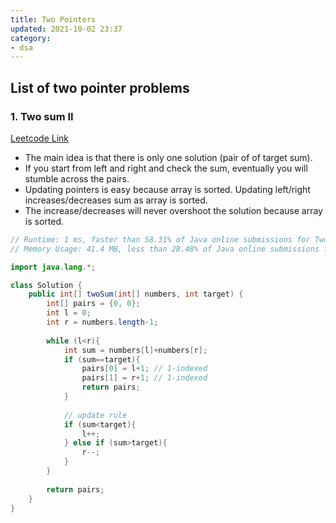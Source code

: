 ```yaml
---
title: Two Pointers
updated: 2021-10-02 23:37
category: 
- dsa
---
```



## List of two pointer problems

[^0]: Container with most water
[^1]: Two sum II
[^2]: Two sum III(### 1. Two sum II)


<div class="divider"></div>


### 1. Two sum II

[Leetcode Link](https://leetcode.com/problems/two-sum-ii-input-array-is-sorted/)

- The main idea is that there is only one solution (pair of of target sum). 
- If you start from left and right and check the sum, eventually you will stumble across the pairs.
- Updating pointers is easy because array is sorted. Updating left/right increases/decreases sum as array is sorted. 
- The increase/decreases will never overshoot the solution because array is sorted.

```java
// Runtime: 1 ms, faster than 58.31% of Java online submissions for Two Sum II - Input array is sorted.
// Memory Usage: 41.4 MB, less than 28.48% of Java online submissions for Two Sum II - Input array is sorted.

import java.lang.*;

class Solution {
    public int[] twoSum(int[] numbers, int target) {
        int[] pairs = {0, 0};
        int l = 0;
        int r = numbers.length-1;
        
        while (l<r){
            int sum = numbers[l]+numbers[r];
            if (sum==target){
                pairs[0] = l+1; // 1-indexed
                pairs[1] = r+1; // 1-indexed
                return pairs;
            }
            
            // update rule
            if (sum<target){
                l++;
            } else if (sum>target){
                r--;
            }
        }
        
        return pairs;
    }
}
```
